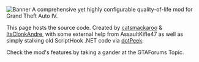 ![Banner](https://github.com/catsmackaroo/LibertyTweaks/assets/85026722/49f52ce9-85ae-4b9c-902a-913dc034036f)
A comprehensive yet highly configurable quality-of-life mod for Grand Theft Auto IV.

This page hosts the source code. 
Created by [catsmackaroo](https://gtaforums.com/topic/988919-cats-toy-box/) & [ItsClonkAndre](https://gtaforums.com/topic/988909-itsclonkandres-workshop/), with some external help from AssaultKifle47 as well as simply stalking old ScriptHook .NET code via [dotPeek](https://www.jetbrains.com/decompiler/).

Check the mod's features by taking a gander at the GTAForums Topic.

